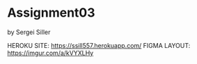 # Assignment03
by Sergei Siller

HEROKU SITE: https://ssill557.herokuapp.com/
FIGMA LAYOUT: https://imgur.com/a/kVYXLHy

